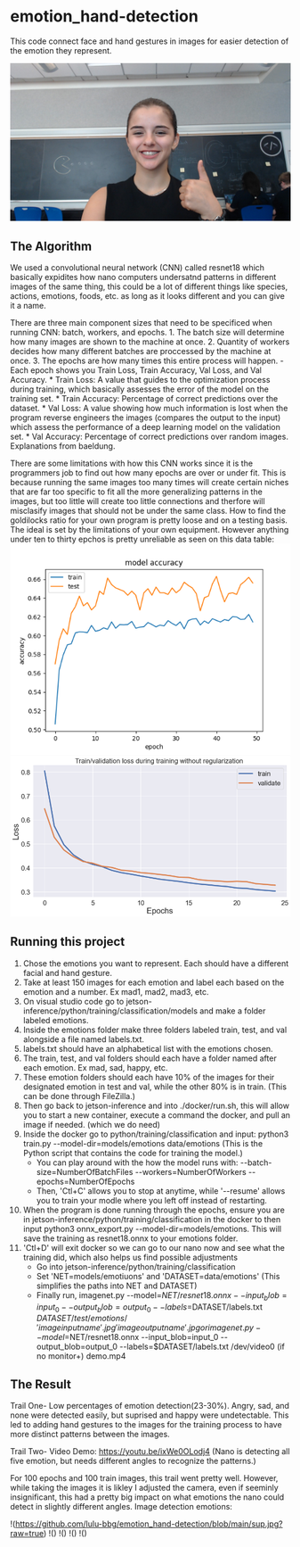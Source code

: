 # emotion_hand-detection
This code connect face and hand gestures in images for easier detection of the emotion they represent.

![Example image for Happy](https://github.com/lulu-bbg/emotion_hand-detection/blob/main/happy_hand%20(2).jpg?raw=true)

## The Algorithm
We used a convolutional neural network (CNN) called resnet18 which basically expidites how nano computers undersatnd patterns in different images of the same thing, this could be a lot of different things like species, actions, emotions, foods, etc. as long as it looks different and you can give it a name. 

There are three main component sizes that need to be specificed when running CNN: batch, workers, and epochs. 
    1. The batch size will determine how many images are shown to the machine at once. 
    2. Quantity of workers decides how many different batches are proccessed by the machine at once. 
    3. The epochs are how many times this entire process will happen.
      - Each epoch shows you Train Loss, Train Accuracy, Val Loss, and Val Accuracy.
          * Train Loss: A value that guides to the optimization process during training, which basically assesses the error of the model on the training set.
          * Train Accuracy: Percentage of correct predictions over the dataset.
          * Val Loss: A value showing how much information is lost when the program reverse engineers the images (compares the output to the input) which assess the performance of a deep learning model on the validation set.
          * Val Accuracy: Percentage of correct predictions over random images.
Explanations from baeldung.
    
There are some limitations with how this CNN works since it is the programmers job to find out how many epochs are over or under fit. This is because running the same images too many times will create certain niches that are far too specific to fit all the more generalizing patterns in the images, but too little will create too little connections and therfore will misclasify images that should not be under the same class.
How to find the goldilocks ratio for your own program is pretty loose and on a testing basis. The ideal is set by the limitations of your own equipment. 
However anything under ten to thirty epchos is pretty unreliable as seen on this data table:
![Accuracy- Efficiency chart for Epochs](https://github.com/lulu-bbg/emotion_hand-detection/blob/main/Accuracy.png?raw=true)
![Loss- Efficiency chart for Epochs](https://github.com/lulu-bbg/emotion_hand-detection/blob/main/Loss.png?raw=true)

## Running this project

1. Chose the emotions you want to represent. Each should have a different facial and hand gesture.
2. Take at least 150 images for each emotion and label each based on the emotion and a number. Ex mad1, mad2, mad3, etc.
3. On visual studio code go to jetson-inference/python/training/classification/models and make a folder labeled emotions.
4. Inside the emotions folder make three folders labeled train, test, and val alongside a file named labels.txt.
5. labels.txt should have an alphabetical list with the emotions chosen.
6. The train, test, and val folders should each have a folder named after each emotion. Ex mad, sad, happy, etc.
7. These emotion folders should each have 10% of the images for their designated emotion in test and val, while the other 80% is in train. (This can be done through FileZilla.)
8. Then go back to jetson-inference and into ./docker/run.sh, this will allow you to start a new container, execute a command the docker, and pull an image if needed. (which we do need)
9. Inside the docker go to python/training/classification and input: python3 train.py --model-dir=models/emotions data/emotions (This is the Python script that contains the code for training the model.)
    - You can play around with the how the model runs with: --batch-size=NumberOfBatchFiles --workers=NumberOfWorkers --epochs=NumberOfEpochs
    - Then, 'Ctl+C' allows you to stop at anytime, while '--resume' allows you to train your modle where you left off instead of restarting.
11. When the program is done running through the epochs, ensure you are in jetson-inference/python/training/classification in the docker to then input python3 onnx_export.py --model-dir=models/emotions. This will save the training as resnet18.onnx to your emotions folder.
12. 'Ctl+D' will exit docker so we can go to our nano now and see what the training did, which also helps us find possible adjustments
    - Go into jetson-inference/python/training/classification
    - Set 'NET=models/emotiuons' and 'DATASET=data/emotions' (This simplifies the paths into NET and DATASET)
    - Finally run, imagenet.py --model=$NET/resnet18.onnx --input_blob=input_0 --output_blob=output_0 --labels=$DATASET/labels.txt $DATASET/test/emotions/'image input name'.jpg 'image output name'.jpg
      or
      imagenet.py --model=$NET/resnet18.onnx --input_blob=input_0 --output_blob=output_0 --labels=$DATASET/labels.txt /dev/video0 (if no monitor+) demo.mp4

## The Result
Trail One- Low percentages of emotion detection(23-30%). Angry, sad, and none were detected easily, but suprised and happy were undetectable. This led to adding hand gestures to the images for the training process to have more distinct patterns between the images.

Trail Two- Video Demo: https://youtu.be/ixWe0OLodj4
(Nano is detecting all five emotion, but needs different angles to recognize the patterns.)

For 100 epochs and 100 train images, this trail went pretty well. However, while taking the images it is likley I adjusted the camera, even if seeminly insignificant, this had a pretty big impact on what emotions the nano could detect in slightly different angles. Image detection emotions:

!(https://github.com/lulu-bbg/emotion_hand-detection/blob/main/sup.jpg?raw=true)
!()
!()
!()
!()
